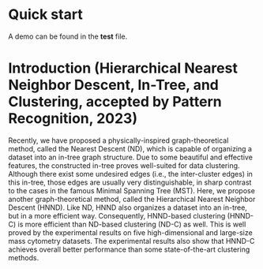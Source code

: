 # Quick start
A demo can be found in the **test** file.

# Introduction (Hierarchical Nearest Neighbor Descent, In-Tree, and Clustering, **accepted by Pattern Recognition, 2023**)

Recently, we have proposed a physically-inspired graph-theoretical method,
called the Nearest Descent (ND), which is capable of organizing a dataset
into an in-tree graph structure. Due to some beautiful and effective features,
the constructed in-tree proves well-suited for data clustering. Although
there exist some undesired edges (i.e., the inter-cluster edges) in this in-tree,
those edges are usually very distinguishable, in sharp contrast to the cases
in the famous Minimal Spanning Tree (MST). Here, we propose another
graph-theoretical method, called the Hierarchical Nearest Neighbor Descent
(HNND). Like ND, HNND also organizes a dataset into an in-tree, but in
a more efficient way. Consequently, HNND-based clustering (HNND-C) is
more efficient than ND-based clustering (ND-C) as well. This is well proved
by the experimental results on five high-dimensional and large-size mass cytometry
datasets. The experimental results also show that HNND-C achieves
overall better performance than some state-of-the-art clustering methods.
